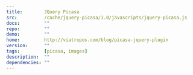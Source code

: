 ```yaml
---
title:        JQuery Picasa
src:          /cache/jquery-picasa/1.0/javascripts/jquery-picasa.js
docs:         ""
repo:         ""
demo:         ""
home:         http://viatropos.com/blog/picasa-jquery-plugin
version:      ""
tags:         [picasa, images]
description:  ""
dependencies: ""
---
```


